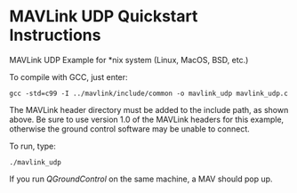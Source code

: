# MAVLink UDP Quickstart Instructions

MAVLink UDP Example for *nix system (Linux, MacOS, BSD, etc.)

To compile with GCC, just enter:

```shell
gcc -std=c99 -I ../mavlink/include/common -o mavlink_udp mavlink_udp.c
```

The MAVLink header directory must be added to the include path, as shown above. 
Be sure to use version 1.0 of the MAVLink headers for this example, otherwise
the ground control software may be unable to connect.

To run, type:

```shell
./mavlink_udp
```

If you run *QGroundControl* on the same machine, a MAV should pop up.

